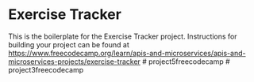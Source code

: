 # Exercise Tracker

This is the boilerplate for the Exercise Tracker project. Instructions for building your project can be found at https://www.freecodecamp.org/learn/apis-and-microservices/apis-and-microservices-projects/exercise-tracker
#   p r o j e c t 5 f r e e c o d e c a m p  
 #   p r o j e c t 3 f r e e c o d e c a m p  
 